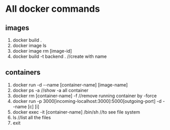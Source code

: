 # All docker commands

## images

1. docker build .
2. docker image ls
3. docker image rm [image-id]
4. docker build -t backend . //create with name

## containers

1. docker run -d --name [container-name] [image-name]
2. docker ps -a //show -a all container
3. docker rm [container-name] -f //remove running container by -force
4. docker run -p 3000[incoming-localhost:3000]:5000[outgoing-port] -d --name [c] [i]
5. docker exec -it [container-name] /bin/sh //to see file system
6. ls //list all the files
7. exit
